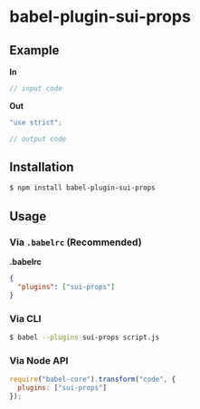 # babel-plugin-sui-props



## Example

**In**

```js
// input code
```

**Out**

```js
"use strict";

// output code
```

## Installation

```sh
$ npm install babel-plugin-sui-props
```

## Usage

### Via `.babelrc` (Recommended)

**.babelrc**

```json
{
  "plugins": ["sui-props"]
}
```

### Via CLI

```sh
$ babel --plugins sui-props script.js
```

### Via Node API

```javascript
require("babel-core").transform("code", {
  plugins: ["sui-props"]
});
```
